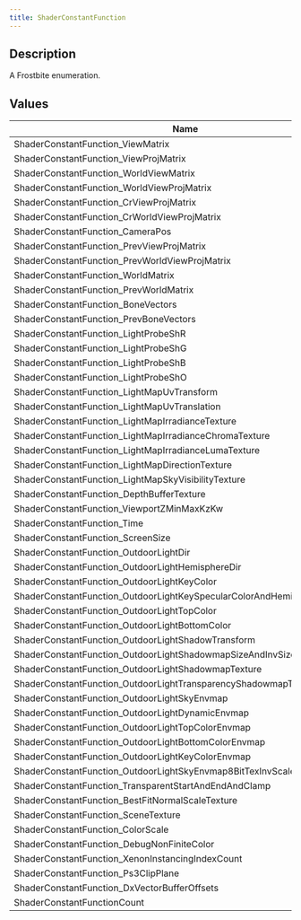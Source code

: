 ```yaml
---
title: ShaderConstantFunction
---
```

## Description

A Frostbite enumeration.

## Values

| Name                                                                        | Value | Description |
| --------------------------------------------------------------------------- | ----- | ----------- |
| ShaderConstantFunction\_ViewMatrix                                          | 0     |             |
| ShaderConstantFunction\_ViewProjMatrix                                      | 1     |             |
| ShaderConstantFunction\_WorldViewMatrix                                     | 2     |             |
| ShaderConstantFunction\_WorldViewProjMatrix                                 | 3     |             |
| ShaderConstantFunction\_CrViewProjMatrix                                    | 4     |             |
| ShaderConstantFunction\_CrWorldViewProjMatrix                               | 5     |             |
| ShaderConstantFunction\_CameraPos                                           | 6     |             |
| ShaderConstantFunction\_PrevViewProjMatrix                                  | 7     |             |
| ShaderConstantFunction\_PrevWorldViewProjMatrix                             | 8     |             |
| ShaderConstantFunction\_WorldMatrix                                         | 9     |             |
| ShaderConstantFunction\_PrevWorldMatrix                                     | 10    |             |
| ShaderConstantFunction\_BoneVectors                                         | 11    |             |
| ShaderConstantFunction\_PrevBoneVectors                                     | 12    |             |
| ShaderConstantFunction\_LightProbeShR                                       | 13    |             |
| ShaderConstantFunction\_LightProbeShG                                       | 14    |             |
| ShaderConstantFunction\_LightProbeShB                                       | 15    |             |
| ShaderConstantFunction\_LightProbeShO                                       | 16    |             |
| ShaderConstantFunction\_LightMapUvTransform                                 | 17    |             |
| ShaderConstantFunction\_LightMapUvTranslation                               | 18    |             |
| ShaderConstantFunction\_LightMapIrradianceTexture                           | 19    |             |
| ShaderConstantFunction\_LightMapIrradianceChromaTexture                     | 20    |             |
| ShaderConstantFunction\_LightMapIrradianceLumaTexture                       | 21    |             |
| ShaderConstantFunction\_LightMapDirectionTexture                            | 22    |             |
| ShaderConstantFunction\_LightMapSkyVisibilityTexture                        | 23    |             |
| ShaderConstantFunction\_DepthBufferTexture                                  | 24    |             |
| ShaderConstantFunction\_ViewportZMinMaxKzKw                                 | 25    |             |
| ShaderConstantFunction\_Time                                                | 26    |             |
| ShaderConstantFunction\_ScreenSize                                          | 27    |             |
| ShaderConstantFunction\_OutdoorLightDir                                     | 28    |             |
| ShaderConstantFunction\_OutdoorLightHemisphereDir                           | 29    |             |
| ShaderConstantFunction\_OutdoorLightKeyColor                                | 30    |             |
| ShaderConstantFunction\_OutdoorLightKeySpecularColorAndHemisphereVisibility | 31    |             |
| ShaderConstantFunction\_OutdoorLightTopColor                                | 32    |             |
| ShaderConstantFunction\_OutdoorLightBottomColor                             | 33    |             |
| ShaderConstantFunction\_OutdoorLightShadowTransform                         | 34    |             |
| ShaderConstantFunction\_OutdoorLightShadowmapSizeAndInvSize                 | 35    |             |
| ShaderConstantFunction\_OutdoorLightShadowmapTexture                        | 36    |             |
| ShaderConstantFunction\_OutdoorLightTransparencyShadowmapTexture            | 37    |             |
| ShaderConstantFunction\_OutdoorLightSkyEnvmap                               | 38    |             |
| ShaderConstantFunction\_OutdoorLightDynamicEnvmap                           | 39    |             |
| ShaderConstantFunction\_OutdoorLightTopColorEnvmap                          | 40    |             |
| ShaderConstantFunction\_OutdoorLightBottomColorEnvmap                       | 41    |             |
| ShaderConstantFunction\_OutdoorLightKeyColorEnvmap                          | 42    |             |
| ShaderConstantFunction\_OutdoorLightSkyEnvmap8BitTexInvScale                | 43    |             |
| ShaderConstantFunction\_TransparentStartAndEndAndClamp                      | 44    |             |
| ShaderConstantFunction\_BestFitNormalScaleTexture                           | 45    |             |
| ShaderConstantFunction\_SceneTexture                                        | 46    |             |
| ShaderConstantFunction\_ColorScale                                          | 47    |             |
| ShaderConstantFunction\_DebugNonFiniteColor                                 | 48    |             |
| ShaderConstantFunction\_XenonInstancingIndexCount                           | 49    |             |
| ShaderConstantFunction\_Ps3ClipPlane                                        | 50    |             |
| ShaderConstantFunction\_DxVectorBufferOffsets                               | 51    |             |
| ShaderConstantFunctionCount                                                 | 52    |             |
